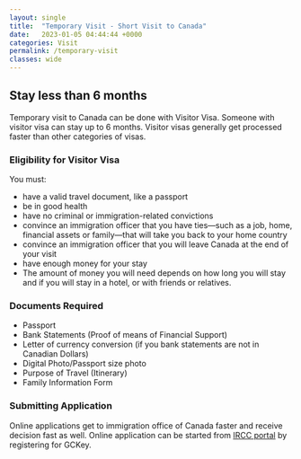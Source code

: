 ```yaml
---
layout: single
title:  "Temporary Visit - Short Visit to Canada"
date:   2023-01-05 04:44:44 +0000
categories: Visit
permalink: /temporary-visit
classes: wide
---
```


## Stay less than 6 months

Temporary visit to Canada can be done with Visitor Visa. Someone with visitor visa can stay up to 6 months. Visitor visas generally get processed faster than other categories of visas.

### Eligibility for Visitor Visa

You must:
- have a valid travel document, like a passport
- be in good health
- have no criminal or immigration-related convictions
- convince an immigration officer that you have ties—such as a job, home, financial assets or family—that will take you back to your home country
- convince an immigration officer that you will leave Canada at the end of your visit
- have enough money for your stay
- The amount of money you will need depends on how long you will stay and if you will stay in a hotel, or with friends or relatives.

### Documents Required

- Passport
- Bank Statements (Proof of means of Financial Support)
- Letter of currency conversion (if you bank statements are not in Canadian Dollars)
- Digital Photo/Passport size photo
- Purpose of Travel (Itinerary)
- Family Information Form

### Submitting Application

Online applications get to immigration office of Canada faster and receive decision fast as well. Online application can be started from [IRCC portal](https://www.canada.ca/en/immigration-refugees-citizenship/services/application/account.html) by registering for GCKey.

